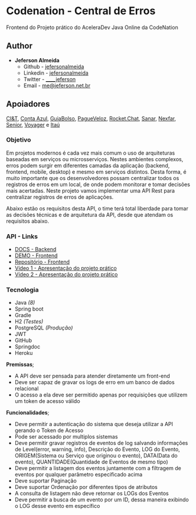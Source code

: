 # Codenation - Central de Erros
Frontend do Projeto prático do AceleraDev Java Online da CodeNation

## Author

- **Jeferson Almeida**
    - Github - [jefersonalmeida](https://github.com/jefersonalmeida)
    - Linkedin - [jefersonalmeida](https://www.linkedin.com/in/jefersonalmeida/)
    - Twitter - [____jeferson](https://twitter.com/____jeferson)
    - Email - [me@jeferson.net.br](mailto://me@jeferson.net.br)

## Apoiadores

[CI&T](https://br.ciandt.com/), [Conta Azul](https://contaazul.com.br), [GuiaBolso](https://guiabolso.com.br), [PagueVeloz](https://www.pagueveloz.com.br/), [Rocket.Chat](https://rocket.chat), [Sanar](https://www.sanarmed.com/), [Nexfar](https://nexfar.com.br/#/), [Senior](https://www.senior.com.br/), [Voyager](https://www.voyagerportal.com/company/) e [Itaú](https://itau.com.br)

### Objetivo
Em projetos modernos é cada vez mais comum o uso de arquiteturas baseadas em serviços ou microsserviços. Nestes ambientes complexos, erros podem surgir em diferentes camadas da aplicação (backend, frontend, mobile, desktop) e mesmo em serviços distintos. Desta forma, é muito importante que os desenvolvedores possam centralizar todos os registros de erros em um local, de onde podem monitorar e tomar decisões mais acertadas. Neste projeto vamos implementar uma API Rest para centralizar registros de erros de aplicações.

Abaixo estão os requisitos desta API, o time terá total liberdade para tomar as decisões técnicas e de arquitetura da API, desde que atendam os requisitos abaixo.

### API - Links

- [DOCS - Backend](https://codenation-error-center.herokuapp.com/swagger-ui.html)
- [DEMO - Frontend](https://codenation-java.jeferson.net.br)
- [Repositório - Frontend](https://github.com/jefersonalmeida/ng-codenation-error-center)
- [Vídeo 1 - Apresentação do projeto prático](https://www.youtube.com/watch?v=Ir1i61zt1eY)
- [Vídeo 2 - Apresentação do projeto prático](https://www.youtube.com/watch?v=N8adRfDmHuM)

### Tecnologia
- Java *(8)*
- Spring boot
- Gradle
- H2 *(Testes)*
- PostgreSQL *(Produção)*
- JWT
- GitHub
- Springdoc
- Heroku

**Premissas**;

* A API deve ser pensada para atender diretamente um front-end
* Deve ser capaz de gravar os logs de erro em um banco de dados relacional
* O acesso a ela deve ser permitido apenas por requisições que utilizem um token de acesso válido &nbsp;

**Funcionalidades**;
* Deve permitir a autenticação do sistema que deseja utilizar a API gerando o Token de Acesso
* Pode ser acessado por multiplos sistemas
* Deve permitir gravar registros de eventos de log salvando informações de Level(error, warning, info), Descrição do Evento, LOG do Evento, ORIGEM(Sistema ou Serviço que originou o evento), DATA(Data do evento), QUANTIDADE(Quantidade de Eventos de mesmo tipo)
* Deve permitir a listagem dos eventos juntamente com a filtragem de eventos por qualquer parâmetro especificado acima
* Deve suportar Paginação
* Deve suportar Ordenação por diferentes tipos de atributos
* A consulta de listagem não deve retornar os LOGs dos Eventos
* Deve permitir a busca de um evento por um ID, dessa maneira exibindo o LOG desse evento em específico
